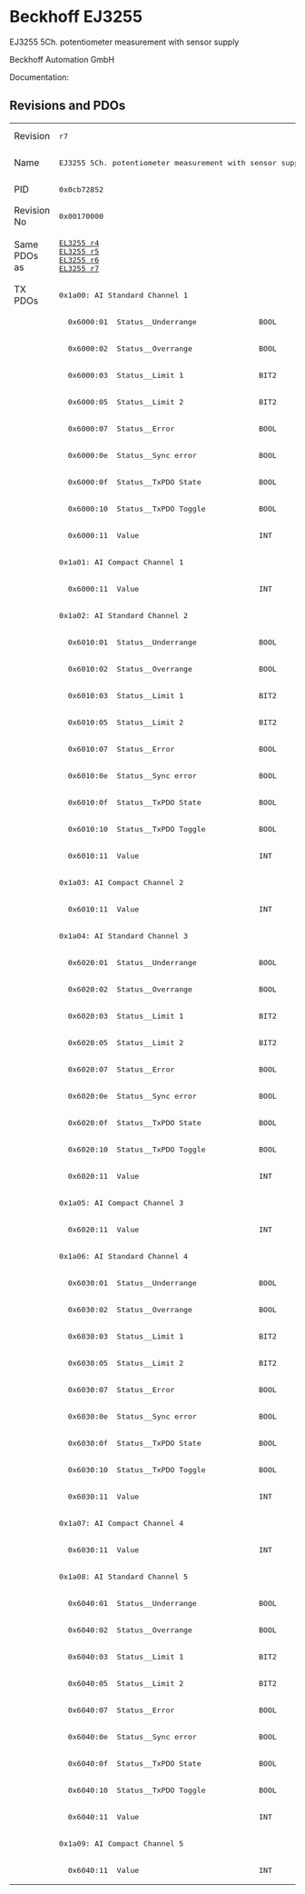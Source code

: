 # Beckhoff EJ3255

EJ3255 5Ch. potentiometer measurement with sensor supply

Beckhoff Automation GmbH

Documentation: <a href=""></a>

## Revisions and PDOs
<table>
<tr >
<td class="first">Revision</td>
<td ><pre>r7</pre></td>
</tr>
<tr >
<td class="first">Name</td>
<td ><pre>EJ3255 5Ch. potentiometer measurement with sensor supply</pre></td>
</tr>
<tr >
<td class="first">PID</td>
<td ><pre>0x0cb72852</pre></td>
</tr>
<tr >
<td class="first">Revision No</td>
<td ><pre>0x00170000</pre></td>
</tr>
<tr >
<td class="first">Same PDOs as</td>
<td ><pre><a href="EL3255">EL3255 r4</a><br/><a href="EL3255">EL3255 r5</a><br/><a href="EL3255">EL3255 r6</a><br/><a href="EL3255">EL3255 r7</a></pre></td>
</tr>
<tr class="txpdo pdosection">
<td class="first" rowspan=60 valign=top>TX PDOs</td>
<td><pre>0x1a00: AI Standard Channel 1</pre></td>
<td></td>
</tr>
<tr class="txpdo">
<td class="first"><pre>  0x6000:01  Status__Underrange              BOOL</pre></td>
</tr>
<tr class="txpdo">
<td class="first"><pre>  0x6000:02  Status__Overrange               BOOL</pre></td>
</tr>
<tr class="txpdo">
<td class="first"><pre>  0x6000:03  Status__Limit 1                 BIT2</pre></td>
</tr>
<tr class="txpdo">
<td class="first"><pre>  0x6000:05  Status__Limit 2                 BIT2</pre></td>
</tr>
<tr class="txpdo">
<td class="first"><pre>  0x6000:07  Status__Error                   BOOL</pre></td>
</tr>
<tr class="txpdo">
<td class="first"><pre>  0x6000:0e  Status__Sync error              BOOL</pre></td>
</tr>
<tr class="txpdo">
<td class="first"><pre>  0x6000:0f  Status__TxPDO State             BOOL</pre></td>
</tr>
<tr class="txpdo">
<td class="first"><pre>  0x6000:10  Status__TxPDO Toggle            BOOL</pre></td>
</tr>
<tr class="txpdo">
<td class="first"><pre>  0x6000:11  Value                           INT</pre></td>
</tr>
<tr class="txpdo pdosection">
<td class="first"><pre>0x1a01: AI Compact Channel 1</pre></td>
</tr>
<tr class="txpdo">
<td class="first"><pre>  0x6000:11  Value                           INT</pre></td>
</tr>
<tr class="txpdo pdosection">
<td class="first"><pre>0x1a02: AI Standard Channel 2</pre></td>
</tr>
<tr class="txpdo">
<td class="first"><pre>  0x6010:01  Status__Underrange              BOOL</pre></td>
</tr>
<tr class="txpdo">
<td class="first"><pre>  0x6010:02  Status__Overrange               BOOL</pre></td>
</tr>
<tr class="txpdo">
<td class="first"><pre>  0x6010:03  Status__Limit 1                 BIT2</pre></td>
</tr>
<tr class="txpdo">
<td class="first"><pre>  0x6010:05  Status__Limit 2                 BIT2</pre></td>
</tr>
<tr class="txpdo">
<td class="first"><pre>  0x6010:07  Status__Error                   BOOL</pre></td>
</tr>
<tr class="txpdo">
<td class="first"><pre>  0x6010:0e  Status__Sync error              BOOL</pre></td>
</tr>
<tr class="txpdo">
<td class="first"><pre>  0x6010:0f  Status__TxPDO State             BOOL</pre></td>
</tr>
<tr class="txpdo">
<td class="first"><pre>  0x6010:10  Status__TxPDO Toggle            BOOL</pre></td>
</tr>
<tr class="txpdo">
<td class="first"><pre>  0x6010:11  Value                           INT</pre></td>
</tr>
<tr class="txpdo pdosection">
<td class="first"><pre>0x1a03: AI Compact Channel 2</pre></td>
</tr>
<tr class="txpdo">
<td class="first"><pre>  0x6010:11  Value                           INT</pre></td>
</tr>
<tr class="txpdo pdosection">
<td class="first"><pre>0x1a04: AI Standard Channel 3</pre></td>
</tr>
<tr class="txpdo">
<td class="first"><pre>  0x6020:01  Status__Underrange              BOOL</pre></td>
</tr>
<tr class="txpdo">
<td class="first"><pre>  0x6020:02  Status__Overrange               BOOL</pre></td>
</tr>
<tr class="txpdo">
<td class="first"><pre>  0x6020:03  Status__Limit 1                 BIT2</pre></td>
</tr>
<tr class="txpdo">
<td class="first"><pre>  0x6020:05  Status__Limit 2                 BIT2</pre></td>
</tr>
<tr class="txpdo">
<td class="first"><pre>  0x6020:07  Status__Error                   BOOL</pre></td>
</tr>
<tr class="txpdo">
<td class="first"><pre>  0x6020:0e  Status__Sync error              BOOL</pre></td>
</tr>
<tr class="txpdo">
<td class="first"><pre>  0x6020:0f  Status__TxPDO State             BOOL</pre></td>
</tr>
<tr class="txpdo">
<td class="first"><pre>  0x6020:10  Status__TxPDO Toggle            BOOL</pre></td>
</tr>
<tr class="txpdo">
<td class="first"><pre>  0x6020:11  Value                           INT</pre></td>
</tr>
<tr class="txpdo pdosection">
<td class="first"><pre>0x1a05: AI Compact Channel 3</pre></td>
</tr>
<tr class="txpdo">
<td class="first"><pre>  0x6020:11  Value                           INT</pre></td>
</tr>
<tr class="txpdo pdosection">
<td class="first"><pre>0x1a06: AI Standard Channel 4</pre></td>
</tr>
<tr class="txpdo">
<td class="first"><pre>  0x6030:01  Status__Underrange              BOOL</pre></td>
</tr>
<tr class="txpdo">
<td class="first"><pre>  0x6030:02  Status__Overrange               BOOL</pre></td>
</tr>
<tr class="txpdo">
<td class="first"><pre>  0x6030:03  Status__Limit 1                 BIT2</pre></td>
</tr>
<tr class="txpdo">
<td class="first"><pre>  0x6030:05  Status__Limit 2                 BIT2</pre></td>
</tr>
<tr class="txpdo">
<td class="first"><pre>  0x6030:07  Status__Error                   BOOL</pre></td>
</tr>
<tr class="txpdo">
<td class="first"><pre>  0x6030:0e  Status__Sync error              BOOL</pre></td>
</tr>
<tr class="txpdo">
<td class="first"><pre>  0x6030:0f  Status__TxPDO State             BOOL</pre></td>
</tr>
<tr class="txpdo">
<td class="first"><pre>  0x6030:10  Status__TxPDO Toggle            BOOL</pre></td>
</tr>
<tr class="txpdo">
<td class="first"><pre>  0x6030:11  Value                           INT</pre></td>
</tr>
<tr class="txpdo pdosection">
<td class="first"><pre>0x1a07: AI Compact Channel 4</pre></td>
</tr>
<tr class="txpdo">
<td class="first"><pre>  0x6030:11  Value                           INT</pre></td>
</tr>
<tr class="txpdo pdosection">
<td class="first"><pre>0x1a08: AI Standard Channel 5</pre></td>
</tr>
<tr class="txpdo">
<td class="first"><pre>  0x6040:01  Status__Underrange              BOOL</pre></td>
</tr>
<tr class="txpdo">
<td class="first"><pre>  0x6040:02  Status__Overrange               BOOL</pre></td>
</tr>
<tr class="txpdo">
<td class="first"><pre>  0x6040:03  Status__Limit 1                 BIT2</pre></td>
</tr>
<tr class="txpdo">
<td class="first"><pre>  0x6040:05  Status__Limit 2                 BIT2</pre></td>
</tr>
<tr class="txpdo">
<td class="first"><pre>  0x6040:07  Status__Error                   BOOL</pre></td>
</tr>
<tr class="txpdo">
<td class="first"><pre>  0x6040:0e  Status__Sync error              BOOL</pre></td>
</tr>
<tr class="txpdo">
<td class="first"><pre>  0x6040:0f  Status__TxPDO State             BOOL</pre></td>
</tr>
<tr class="txpdo">
<td class="first"><pre>  0x6040:10  Status__TxPDO Toggle            BOOL</pre></td>
</tr>
<tr class="txpdo">
<td class="first"><pre>  0x6040:11  Value                           INT</pre></td>
</tr>
<tr class="txpdo pdosection">
<td class="first"><pre>0x1a09: AI Compact Channel 5</pre></td>
</tr>
<tr class="txpdo">
<td class="first"><pre>  0x6040:11  Value                           INT</pre></td>
</tr>
</table>
